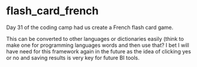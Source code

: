 # flash_card_french

Day 31 of the coding camp had us create a French flash card game. 

This can be converted to other languages or dictionaries easily (think to make one for programming languages words and then use that? I bet I will have need for this framework again in the future as the idea of clicking yes or no and saving results is very key for future BI tools.
